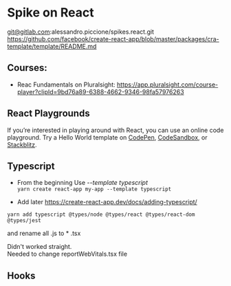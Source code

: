 # Spike on React

git@gitlab.com:alessandro.piccione/spikes.react.git
https://github.com/facebook/create-react-app/blob/master/packages/cra-template/template/README.md

## Courses:

- Reac Fundamentals on Pluralsight: https://app.pluralsight.com/course-player?clipId=9bd76a89-6388-4662-9346-98fa57976263

## React Playgrounds

If you’re interested in playing around with React, you can use an online code playground. 
Try a Hello World template on [CodePen](https://reactjs.org/redirect-to-codepen/hello-world),
 [CodeSandbox](https://codesandbox.io/s/new), or [Stackblitz](https://stackblitz.com/fork/react).

## Typescript

- From the beginning 
Use *--template typescript*  
``yarn create react-app my-app --template typescript``

- Add later
https://create-react-app.dev/docs/adding-typescript/
```
yarn add typescript @types/node @types/react @types/react-dom @types/jest
```
and rename all .js to * .tsx  

Didn't worked straight.  
Needed to change reportWebVitals.tsx file

## Hooks


